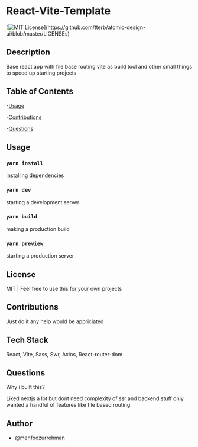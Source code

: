# React-Vite-Template

[![MIT License](https://img.shields.io/apm/l/atomic-design-ui.svg?)](https://github.com/tterb/atomic-design-ui/blob/master/LICENSEs)

## Description

Base react app with file base routing vite as build tool and other small things to speed up starting projects

## Table of Contents

-[Usage](#usage)

-[Contributions](#contributions)

-[Questions](#questions)

## Usage

### `yarn install`

installing dependencies

### `yarn dev`

starting a development server

### `yarn build`

making a production build

### `yarn preview`

starting a production server

## License

MIT | Feel free to use this for your own projects

## Contributions

Just do it any help would be appriciated

## Tech Stack

React, Vite, Sass, Swr, Axios, React-router-dom

## Questions

Why i built this?

Liked nextjs a lot but dont need complexity of ssr and backend stuff only wanted a handful of features like file based routing.

## Author

- [@mehfoozurrehman](https://www.github.com/mehfoozurrehman)
